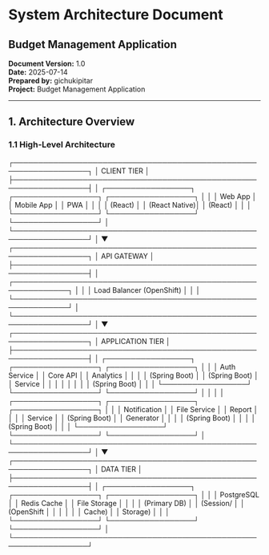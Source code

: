 # System Architecture Document
## Budget Management Application

**Document Version:** 1.0  
**Date:** 2025-07-14  
**Prepared by:** gichukipitar  
**Project:** Budget Management Application

---

## 1. Architecture Overview

### 1.1 High-Level Architecture
┌─────────────────────────────────────────────────────────────────┐ │ CLIENT TIER │ ├─────────────────────────────────────────────────────────────────┤ │ ┌─────────────────┐ ┌─────────────────┐ ┌─────────────────┐ │ │ │ Web App │ │ Mobile App │ │ PWA │ │ │ │ (React) │ │ (React Native)│ │ (React) │ │ │ └─────────────────┘ └─────────────────┘ └─────────────────┘ │ └─────────────────────────────────────────────────────────────────┘ │ ▼ ┌─────────────────────────────────────────────────────────────────┐ │ API GATEWAY │ ├─────────────────────────────────────────────────────────────────┤ │ ┌─────────────────────────────────────────────────────────────┐ │ │ │ Load Balancer (OpenShift) │ │ │ └─────────────────────────────────────────────────────────────┘ │ └─────────────────────────────────────────────────────────────────┘ │ ▼ ┌─────────────────────────────────────────────────────────────────┐ │ APPLICATION TIER │ ├─────────────────────────────────────────────────────────────────┤ │ ┌─────────────────┐ ┌─────────────────┐ ┌─────────────────┐ │ │ │ Auth Service │ │ Core API │ │ Analytics │ │ │ │ (Spring Boot) │ │ (Spring Boot) │ │ Service │ │ │ │ │ │ │ │ (Spring Boot) │ │ │ └─────────────────┘ └─────────────────┘ └─────────────────┘ │ │ │ │ ┌─────────────────┐ ┌─────────────────┐ ┌─────────────────┐ │ │ │ Notification │ │ File Service │ │ Report │ │ │ │ Service │ │ (Spring Boot) │ │ Generator │ │ │ │ (Spring Boot) │ │ │ │ (Spring Boot) │ │ │ └─────────────────┘ └─────────────────┘ └─────────────────┘ │ └─────────────────────────────────────────────────────────────────┘ │ ▼ ┌─────────────────────────────────────────────────────────────────┐ │ DATA TIER │ ├─────────────────────────────────────────────────────────────────┤ │ ┌─────────────────┐ ┌─────────────────┐ ┌─────────────────┐ │ │ │ PostgreSQL │ │ Redis Cache │ │ File Storage │ │ │ │ (Primary DB) │ │ (Session/ │ │ (OpenShift │ │ │ │ │ │ Cache) │ │ Storage) │ │ │ └─────────────────┘ └─────────────────┘ └─────────────────┘ │ └─────────────────────────────────────────────────────────────────┘
